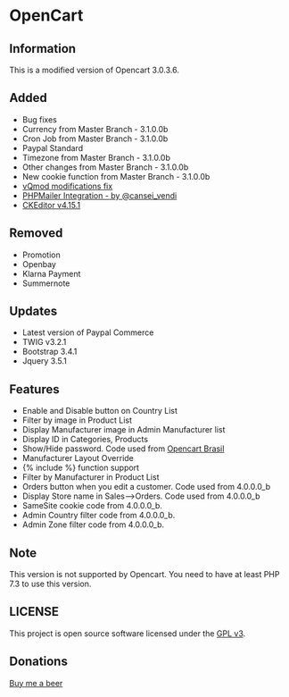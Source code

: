 # OpenCart

## Information
This is a modified version of Opencart 3.0.3.6.

## Added
- Bug fixes
- Currency from Master Branch - 3.1.0.0b
- Cron Job from Master Branch - 3.1.0.0b
- Paypal Standard
- Timezone from Master Branch - 3.1.0.0b
- Other changes from Master Branch - 3.1.0.0b
- New cookie function from Master Branch - 3.1.0.0b
- <a href="https://www.opencart.com/index.php?route=marketplace/extension/info&extension_id=39911">vQmod modifications fix</a>
- <a href="https://www.opencart.com/index.php?route=marketplace/extension/info&extension_id=39538">PHPMailer Integration - by @cansei_vendi</a>
- <a href="https://ckeditor.com/ckeditor-4/download/">CKEditor v4.15.1</a>

## Removed
- Promotion
- Openbay
- Klarna Payment
- Summernote

## Updates
- Latest version of Paypal Commerce
- TWIG v3.2.1
- Bootstrap 3.4.1
- Jquery 3.5.1

## Features
- Enable and Disable button on Country List
- Filter by image in Product List
- Display Manufacturer image in Admin Manufacturer list
- Display ID in Categories, Products
- Show/Hide password. Code used from <a href="https://github.com/opencartbrasil/opencartbrasil">Opencart Brasil</a>
- Manufacturer Layout Override
- {% include %} function support
- Filter by Manufacturer in Product List
- Orders button when you edit a customer. Code used from 4.0.0.0_b
- Display Store name in Sales-->Orders. Code used from 4.0.0.0_b
- SameSite cookie code from 4.0.0.0_b.
- Admin Country filter code from 4.0.0.0_b.
- Admin Zone filter code from 4.0.0.0_b.

## Note
This version is not supported by Opencart. You need to have at least PHP 7.3 to use this version.

## LICENSE
This project is open source software licensed under the [GPL v3](./LICENSE).

## Donations
<a href="https://www.paypal.com/cgi-bin/webscr?cmd=_donations&business=Q7MNMGFPFUM9E&item_name=Donation+for+a+beer&currency_code=EUR&source=url">Buy me a beer</a>